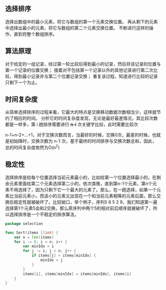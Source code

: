 ## 选择排序选择出数组中的最小元素，将它与数组的第一个元素交换位置。再从剩下的元素中选择出最小的元素，将它与数组的第二个元素交换位置。不断进行这样的操作，直到将整个数组排序。## 算法原理对于给定的一组记录，经过第一轮比较后得到最小的记录，然后将该记录的位置与第一个记录的位置交换；接着对不包括第一个记录以外的其他记录进行第二次比较，得到最小记录并与第二个位置记录交换；重复该过程，知道进行比较的记录只剩下一个为止。## 时间复杂度从简单选择排序的过程来看，它最大的特点是交换移动数据次数相当少，这样就节约了相应的时间。分析它的时间复杂度发现，无论是最好最差情况，其比较次数都是一样多，第 i 趟排序需要进行 **n-i** 次关键字比较，此时需要比较次n-1+n-2+...+1，对于交换次数而言，当最好的时候，交换0次，最差的时候，也就是初始降时，交换次数为 n-1 次，基于最终的时间排序与交换次数总和，因此，总的时间复杂度依然为O(n<sup>2</sup>)## 稳定性选择排序是给每个位置选择当前元素最小的，比如给第一个位置选择最小的，在剩余元素里面给第二个元素选择第二小的，依次类推，直到第n-1个元素，第n个元素不用选择了，因为只剩下它一个最大的元素了。那么，在一趟选择，如果一个元素比当前元素小，而该小的元素又出现在一个和当前元素相等的元素后面，那么交换后稳定性就被破坏了。比较拗口，举个例子，序列5 8 5 2 9，我们知道第一遍选择第1个元素5会和2交换，那么原序列中两个5的相对前后顺序就被破坏了，所以选择排序是一个不稳定的排序算法。````gopackage selectionfunc Sort(items []int) {	var n = len(items)	for i := 0; i < n; i++ {		var minIdx = i		for j := i; j < n; j++ {			if items[j] < items[minIdx] {				minIdx = j			}		}		items[i], items[minIdx] = items[minIdx], items[i]	}}````
